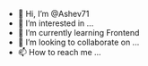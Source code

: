 - 👋 Hi, I’m @Ashev71
- 👀 I’m interested in ...
- 🌱 I’m currently learning Frontend
- 💞️ I’m looking to collaborate on ...
- 📫 How to reach me ...

<!---
Ashev71/Ashev71 is a ✨ special ✨ repository because its `README.md` (this file) appears on your GitHub profile.
You can click the Preview link to take a look at your changes.
--->
